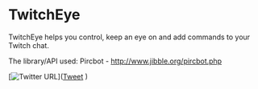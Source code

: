 # TwitchEye
TwitchEye helps you control, keep an eye on and add commands to your Twitch chat.


The library/API used:
Pircbot - http://www.jibble.org/pircbot.php

[![Twitter URL](https://img.shields.io/twitter/url/http/shields.io.svg?style=social&maxAge=2592000)](<a href="https://twitter.com/share" class="twitter-share-button" data-text="I am using TwitchEye to control my Twitch chat!">Tweet</a> <script>!function(d,s,id){var js,fjs=d.getElementsByTagName(s)[0],p=/^http:/.test(d.location)?'http':'https';if(!d.getElementById(id)){js=d.createElement(s);js.id=id;js.src=p+'://platform.twitter.com/widgets.js';fjs.parentNode.insertBefore(js,fjs);}}(document, 'script', 'twitter-wjs');</script>)
